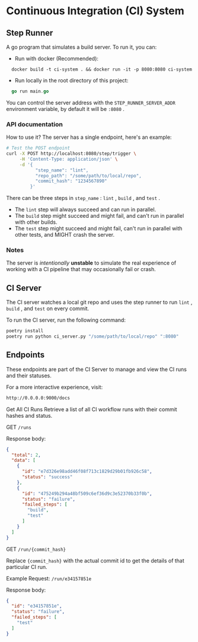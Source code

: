 # Continuous Integration (CI) System

## Step Runner

A go program that simulates a build server. To run it, you can:

* Run with docker (Recommended):

```docker
  docker build -t ci-system . && docker run -it -p 8080:8080 ci-system
  ```

* Run locally in the root directory of this project:

```go
  go run main.go
  ```

You can control the server address with the `STEP_RUNNER_SERVER_ADDR` environment variable, by default it will be `:8080` .

### API documentation

How to use it? The server has a single endpoint, here's an example:

```bash
# Test the POST endpoint
curl -X POST http://localhost:8080/step/trigger \
     -H 'Content-Type: application/json' \
     -d '{
           "step_name": "lint",
           "repo_path": "/some/path/to/local/repo",
           "commit_hash": "1234567890"
         }'
```

There can be three steps in `step_name` : `lint` , `build` , and `test` .

* The `lint` step will always succeed and can run in parallel.
* The `build` step might succeed and might fail, and can't run in parallel with
  other builds.
* The `test` step might succeed and might fail, can't run in parallel with other
  tests, and MIGHT crash the server.

### Notes

The server is *intentionally* **unstable** to simulate the real experience of working with a CI pipeline that may occasionally fail or crash.

## CI Server

The CI server watches a local git
repo and uses the step runner to run `lint` , `build` , and `test` on every
commit.

To run the CI server, run the following command:

```bash
poetry install
poetry run python ci_server.py "/some/path/to/local/repo" ":8080"
```

## Endpoints

These endpoints are part of the CI Server to manage and view the CI runs and their statuses.

For a more interactive experience, visit:

```bash
http://0.0.0.0:9000/docs
```

Get All CI Runs
Retrieve a list of all CI workflow runs with their commit hashes and status.

GET `/runs`

Response body:

```json
{
  "total": 2,
  "data": [
    {
      "id": "e7d326e98add46f08f713c1829d29b01fb926c58",
      "status": "success"
    },
    {
      "id": "475249b294a48bf509c6ef36d9c3e52370b33f0b",
      "status": "failure",
      "failed_steps": [
        "build",
        "test"
      ]
    }
  ]
}
```

GET `/run/{commit_hash}`

Replace `{commit_hash}` with the actual commit id to get the details of that particular CI run.

Example Request: `/run/e34157851e`

Response body:

```json
{
  "id": "e34157851e",
  "status": "failure",
  "failed_steps": [
    "test"
  ]
}
```
